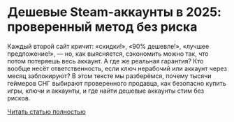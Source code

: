 # Дешевые Steam-аккаунты в 2025: проверенный метод без риска



Каждый второй сайт кричит: «скидки!», «90% дешевле!», «лучшее предложение!», — но, как выясняется, сэкономить можно так, что потом потеряешь весь аккаунт. А где же реальная гарантия? Кто вообще несёт ответственность, если ключ нерабочий или аккаунт через месяц заблокируют? В этом тексте мы разберёмся, почему тысячи геймеров СНГ выбирают проверенного продавца, как безопасно купить игры, ключи и аккаунты, и где найти дешевые аккаунты стим без рисков.

[Читать статью полностью](https://xyberbara.com/gaming/steam-akk/)
